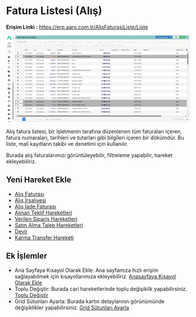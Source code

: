 
# Fatura Listesi (Alış)
**Erişim Linki :** https://erp.aaro.com.tr/AlisFaturasiListe/Liste

[![Image](../SatinAlma/alisfatura.png)](alisfatura)

Alış fatura listesi, bir işletmenin tarafına düzenlenen tüm faturaları içeren, fatura numaraları, tarihleri ve tutarları gibi bilgileri içeren bir dökümdür. 
Bu liste, mali kayıtların takibi ve denetimi için kullanılır.

Burada alış faturalarımızı görüntüleyebilir, filtreleme yapabilir, hareket ekleyebiliriz.
## Yeni Hareket Ekle

- [Alış Faturası](../TemelHareketler/AlisFaturasi.md)
- [Alış İrsaliyesi](../TemelHareketler/AlisIrsaliyesi.md)
- [Alış İade Faturası](../TemelHareketler/AlisIadeFaturasi.md)
- [Alınan Teklif Hareketleri](../TemelHareketler/AlinanTeklifHareketleri.md)
- [Verilen Sipariş Hareketleri](../TemelHareketler/VerilenSiparisHareketleri.md)
- [Satın Alma Talep Hareketleri](../TemelHareketler/SatınAlmaTalepHareketleri.md)
- [Devir](../TemelHareketler/Devir.md)
- [Karma Transfer Hareketi](../TemelHareketler/KarmaTransferHareketi.md)

## Ek İşlemler

- Ana Sayfaya Kısayol Olarak Ekle: Ana sayfamıza hızlı erişim sağlayabilmek için kısayollarımıza ekleyebiliriz. [Anasayfaya Kısayol Olarak Ekle](../TemelOzellikler/KisaYollaraEkleme.md)
- Toplu Değiştir: Burada cari hareketlerinde toplu değişiklik yapabilirsiniz. [Toplu Değiştir](../TemelOzellikler/TopluDegistir.md)
- Grid Sütunları Ayarla: Burada kartın detaylarının görünümünde değişiklikler yapabilirsiniz. [Grid Sütunları Ayarla](../TemelOzellikler/GridSutunAyarlari.md)